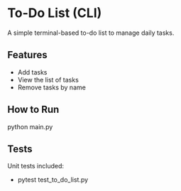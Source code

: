 # To-Do List (CLI)

A simple terminal-based to-do list to manage daily tasks.

## Features
- Add tasks
- View the list of tasks
- Remove tasks by name

## How to Run
python main.py

## Tests
Unit tests included:
- pytest test_to_do_list.py
